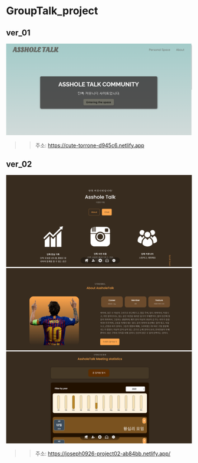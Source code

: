 # GroupTalk_project

## ver_01

![ex_screenshot](./img/ver01_1.png)

>> 주소: https://cute-torrone-d945c6.netlify.app



## ver_02

![ex_screenshot](./img/ver02_1.png)
![ex_screenshot](./img/ver02_2.png)
![ex_screenshot](./img/ver02_3.png)

>> 주소: https://joseph0926-project02-ab84bb.netlify.app/
